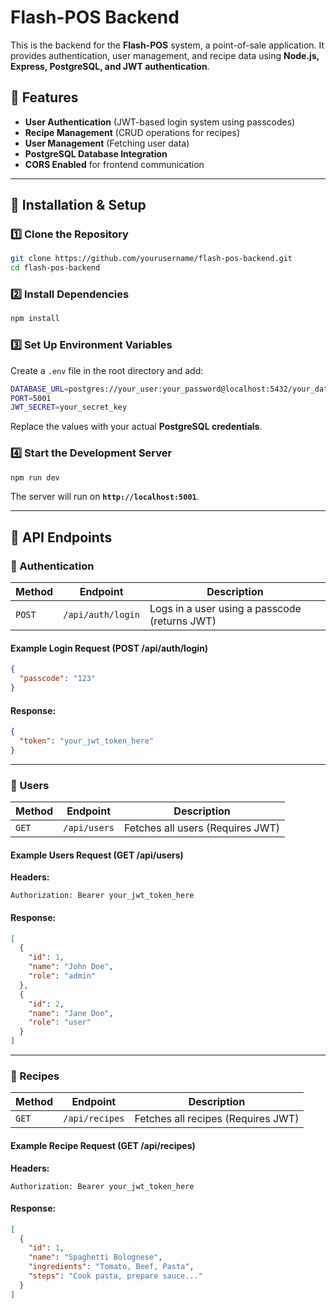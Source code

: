 # Flash-POS Backend

This is the backend for the **Flash-POS** system, a point-of-sale application. It provides authentication, user management, and recipe data using **Node.js, Express, PostgreSQL, and JWT authentication**.

## **🚀 Features**
- **User Authentication** (JWT-based login system using passcodes)
- **Recipe Management** (CRUD operations for recipes)
- **User Management** (Fetching user data)
- **PostgreSQL Database Integration**
- **CORS Enabled** for frontend communication

---

## **📌 Installation & Setup**

### **1️⃣ Clone the Repository**
```sh
git clone https://github.com/yourusername/flash-pos-backend.git
cd flash-pos-backend
```

### **2️⃣ Install Dependencies**
```sh
npm install
```

### **3️⃣ Set Up Environment Variables**
Create a `.env` file in the root directory and add:
```sh
DATABASE_URL=postgres://your_user:your_password@localhost:5432/your_database
PORT=5001
JWT_SECRET=your_secret_key
```

Replace the values with your actual **PostgreSQL credentials**.

### **4️⃣ Start the Development Server**
```sh
npm run dev
```
The server will run on **`http://localhost:5001`**.

---

## **📌 API Endpoints**

### **🔹 Authentication**
| Method | Endpoint | Description |
|--------|---------|-------------|
| `POST` | `/api/auth/login` | Logs in a user using a passcode (returns JWT) |

#### **Example Login Request (POST /api/auth/login)**
```json
{
  "passcode": "123"
}
```
#### **Response:**
```json
{
  "token": "your_jwt_token_here"
}
```

---

### **🔹 Users**
| Method | Endpoint | Description |
|--------|---------|-------------|
| `GET` | `/api/users` | Fetches all users (Requires JWT) |

#### **Example Users Request (GET /api/users)**
**Headers:**
```
Authorization: Bearer your_jwt_token_here
```
#### **Response:**
```json
[
  {
    "id": 1,
    "name": "John Doe",
    "role": "admin"
  },
  {
    "id": 2,
    "name": "Jane Doe",
    "role": "user"
  }
]
```

---

### **🔹 Recipes**
| Method | Endpoint | Description |
|--------|---------|-------------|
| `GET` | `/api/recipes` | Fetches all recipes (Requires JWT) |

#### **Example Recipe Request (GET /api/recipes)**
**Headers:**
```
Authorization: Bearer your_jwt_token_here
```
#### **Response:**
```json
[
  {
    "id": 1,
    "name": "Spaghetti Bolognese",
    "ingredients": "Tomato, Beef, Pasta",
    "steps": "Cook pasta, prepare sauce..."
  }
]
```




